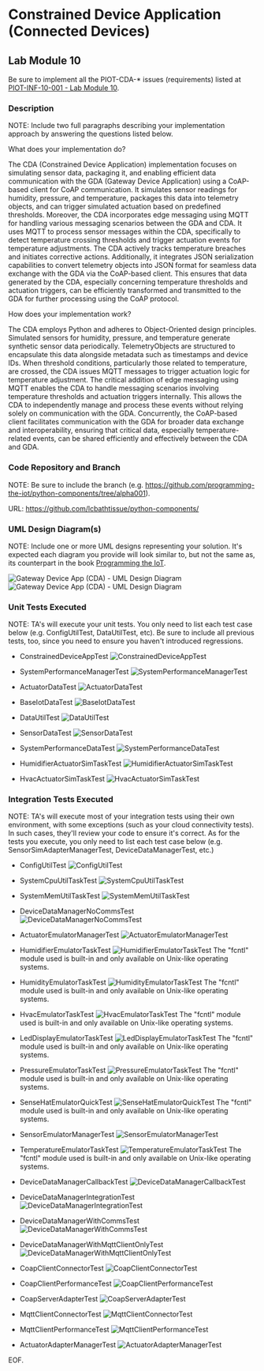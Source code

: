 # Constrained Device Application (Connected Devices)

## Lab Module 10

Be sure to implement all the PIOT-CDA-* issues (requirements) listed at [PIOT-INF-10-001 - Lab Module 10](https://github.com/orgs/programming-the-iot/projects/1#column-10488510).

### Description

NOTE: Include two full paragraphs describing your implementation approach by answering the questions listed below.

What does your implementation do?

The CDA (Constrained Device Application) implementation focuses on simulating sensor data, packaging it, and enabling efficient data communication with the GDA (Gateway Device Application) using a CoAP-based client for CoAP communication. It simulates sensor readings for humidity, pressure, and temperature, packages this data into telemetry objects, and can trigger simulated actuation based on predefined thresholds. Moreover, the CDA incorporates edge messaging using MQTT for handling various messaging scenarios between the GDA and CDA. It uses MQTT to process sensor messages within the CDA, specifically to detect temperature crossing thresholds and trigger actuation events for temperature adjustments. The CDA actively tracks temperature breaches and initiates corrective actions. Additionally, it integrates JSON serialization capabilities to convert telemetry objects into JSON format for seamless data exchange with the GDA via the CoAP-based client. This ensures that data generated by the CDA, especially concerning temperature thresholds and actuation triggers, can be efficiently transformed and transmitted to the GDA for further processing using the CoAP protocol.

How does your implementation work?

The CDA employs Python and adheres to Object-Oriented design principles. Simulated sensors for humidity, pressure, and temperature generate synthetic sensor data periodically. TelemetryObjects are structured to encapsulate this data alongside metadata such as timestamps and device IDs. When threshold conditions, particularly those related to temperature, are crossed, the CDA issues MQTT messages to trigger actuation logic for temperature adjustment. The critical addition of edge messaging using MQTT enables the CDA to handle messaging scenarios involving temperature thresholds and actuation triggers internally. This allows the CDA to independently manage and process these events without relying solely on communication with the GDA. Concurrently, the CoAP-based client facilitates communication with the GDA for broader data exchange and interoperability, ensuring that critical data, especially temperature-related events, can be shared efficiently and effectively between the CDA and GDA.

### Code Repository and Branch

NOTE: Be sure to include the branch (e.g. https://github.com/programming-the-iot/python-components/tree/alpha001).

URL:  https://github.com/lcbathtissue/python-components/

### UML Design Diagram(s)

NOTE: Include one or more UML designs representing your solution. It's expected each
diagram you provide will look similar to, but not the same as, its counterpart in the
book [Programming the IoT](https://learning.oreilly.com/library/view/programming-the-internet/9781492081401/).

![Gateway Device App (CDA) - UML Design Diagram](CDA_UML_1_labmodule10_CDA.png)
![Gateway Device App (CDA) - UML Design Diagram](CDA_UML_2_labmodule10_CDA.png)

### Unit Tests Executed

NOTE: TA's will execute your unit tests. You only need to list each test case below
(e.g. ConfigUtilTest, DataUtilTest, etc). Be sure to include all previous tests, too,
since you need to ensure you haven't introduced regressions.

- ConstrainedDeviceAppTest
![ConstrainedDeviceAppTest](ConstrainedDeviceAppTest_labmodule10_CDA.png)

- SystemPerformanceManagerTest
![SystemPerformanceManagerTest](SystemPerformanceManagerTest_labmodule10_CDA.png)

- ActuatorDataTest
![ActuatorDataTest](ActuatorDataTest_labmodule10_CDA.png)

- BaseIotDataTest
![BaseIotDataTest](BaseIotDataTest_labmodule10_CDA.png)

- DataUtilTest
![DataUtilTest](DataUtilTest_labmodule10_CDA.png)

- SensorDataTest
![SensorDataTest](SensorDataTest_labmodule10_CDA.png)

- SystemPerformanceDataTest
![SystemPerformanceDataTest](SystemPerformanceDataTest_labmodule10_CDA.png)

- HumidifierActuatorSimTaskTest
![HumidifierActuatorSimTaskTest](HumidifierActuatorSimTaskTest_labmodule10_CDA.png)

- HvacActuatorSimTaskTest
![HvacActuatorSimTaskTest](HvacActuatorSimTaskTest_labmodule10_CDA.png)

### Integration Tests Executed

NOTE: TA's will execute most of your integration tests using their own environment, with
some exceptions (such as your cloud connectivity tests). In such cases, they'll review
your code to ensure it's correct. As for the tests you execute, you only need to list each
test case below (e.g. SensorSimAdapterManagerTest, DeviceDataManagerTest, etc.)

- ConfigUtilTest
![ConfigUtilTest](ConfigUtilTest_labmodule10_CDA.png)

- SystemCpuUtilTaskTest
![SystemCpuUtilTaskTest](SystemCpuUtilTaskTest_labmodule10_CDA.png)

- SystemMemUtilTaskTest
![SystemMemUtilTaskTest](SystemMemUtilTaskTest_labmodule10_CDA.png)

- DeviceDataManagerNoCommsTest
![DeviceDataManagerNoCommsTest](DeviceDataManagerNoCommsTest_labmodule10_CDA.png)

- ActuatorEmulatorManagerTest
![ActuatorEmulatorManagerTest](ActuatorEmulatorManagerTest_labmodule10_CDA.png)

- HumidifierEmulatorTaskTest
![HumidifierEmulatorTaskTest](HumidifierEmulatorTaskTest_labmodule10_CDA.png)
The "fcntl" module used is built-in and only available on Unix-like operating systems.

- HumidityEmulatorTaskTest
![HumidityEmulatorTaskTest](HumidityEmulatorTaskTest_labmodule10_CDA.png)
The "fcntl" module used is built-in and only available on Unix-like operating systems.

- HvacEmulatorTaskTest
![HvacEmulatorTaskTest](HvacEmulatorTaskTest_labmodule10_CDA.png)
The "fcntl" module used is built-in and only available on Unix-like operating systems.

- LedDisplayEmulatorTaskTest
![LedDisplayEmulatorTaskTest](LedDisplayEmulatorTaskTest_labmodule10_CDA.png)
The "fcntl" module used is built-in and only available on Unix-like operating systems.

- PressureEmulatorTaskTest
![PressureEmulatorTaskTest](PressureEmulatorTaskTest_labmodule10_CDA.png)
The "fcntl" module used is built-in and only available on Unix-like operating systems.

- SenseHatEmulatorQuickTest
![SenseHatEmulatorQuickTest](SenseHatEmulatorQuickTest_labmodule10_CDA.png)
The "fcntl" module used is built-in and only available on Unix-like operating systems.

- SensorEmulatorManagerTest
![SensorEmulatorManagerTest](SensorEmulatorManagerTest_labmodule10_CDA.png)

- TemperatureEmulatorTaskTest
![TemperatureEmulatorTaskTest](TemperatureEmulatorTaskTest_labmodule10_CDA.png)
The "fcntl" module used is built-in and only available on Unix-like operating systems.

- DeviceDataManagerCallbackTest
![DeviceDataManagerCallbackTest](DeviceDataManagerCallbackTest_labmodule10_CDA.png)

- DeviceDataManagerIntegrationTest
![DeviceDataManagerIntegrationTest](DeviceDataManagerIntegrationTest_labmodule10_CDA.png)

- DeviceDataManagerWithCommsTest
![DeviceDataManagerWithCommsTest](DeviceDataManagerWithCommsTest_labmodule10_CDA.png)

- DeviceDataManagerWithMqttClientOnlyTest
![DeviceDataManagerWithMqttClientOnlyTest](DeviceDataManagerWithMqttClientOnlyTest_labmodule10_CDA.png)

- CoapClientConnectorTest
![CoapClientConnectorTest](CoapClientConnectorTest_labmodule10_CDA.png)

- CoapClientPerformanceTest
![CoapClientPerformanceTest](CoapClientPerformanceTest_labmodule10_CDA.png)

- CoapServerAdapterTest
![CoapServerAdapterTest](CoapServerAdapterTest_labmodule10_CDA.png)

- MqttClientConnectorTest
![MqttClientConnectorTest](MqttClientConnectorTest_labmodule10_CDA.png)

- MqttClientPerformanceTest
![MqttClientPerformanceTest](MqttClientPerformanceTest_labmodule10_CDA.png)

- ActuatorAdapterManagerTest
![ActuatorAdapterManagerTest](ActuatorAdapterManagerTest_labmodule10_CDA.png)

EOF.
